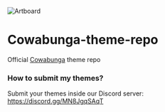 
![Artboard](https://user-images.githubusercontent.com/52459150/215552092-9dc1e029-da35-43da-867f-17279e3dc180.png)

# Cowabunga-theme-repo
Official [Cowabunga](https://github.com/leminlimez/Cowabunga/) theme repo

### How to submit my themes?
Submit your themes inside our Discord server: https://discord.gg/MN8JgqSAqT
